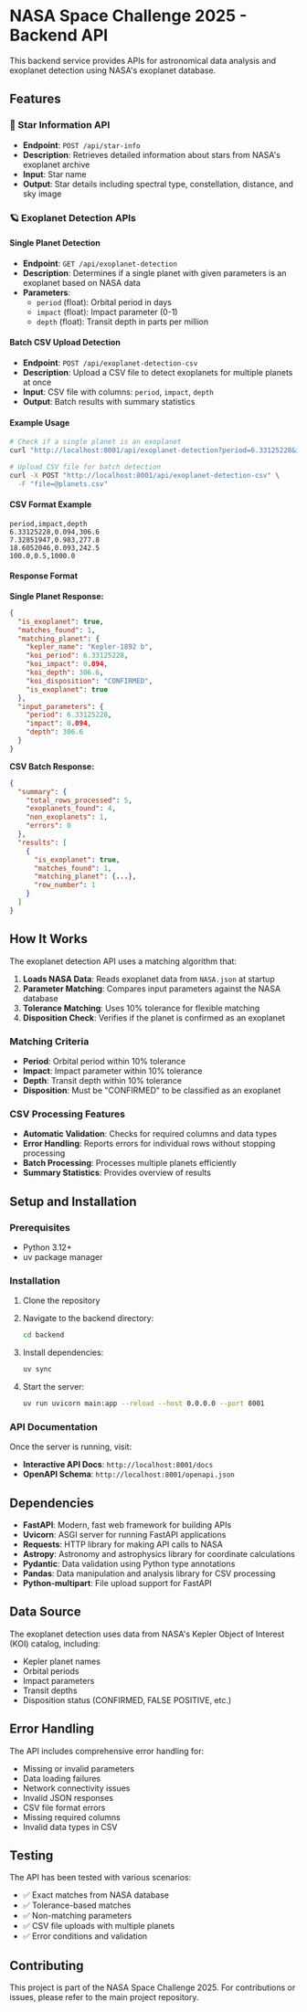 # NASA Space Challenge 2025 - Backend API

This backend service provides APIs for astronomical data analysis and exoplanet detection using NASA's exoplanet database.

## Features

### 🌟 Star Information API
- **Endpoint**: `POST /api/star-info`
- **Description**: Retrieves detailed information about stars from NASA's exoplanet archive
- **Input**: Star name
- **Output**: Star details including spectral type, constellation, distance, and sky image

### 🪐 Exoplanet Detection APIs

#### Single Planet Detection
- **Endpoint**: `GET /api/exoplanet-detection`
- **Description**: Determines if a single planet with given parameters is an exoplanet based on NASA data
- **Parameters**:
  - `period` (float): Orbital period in days
  - `impact` (float): Impact parameter (0-1)
  - `depth` (float): Transit depth in parts per million

#### Batch CSV Upload Detection
- **Endpoint**: `POST /api/exoplanet-detection-csv`
- **Description**: Upload a CSV file to detect exoplanets for multiple planets at once
- **Input**: CSV file with columns: `period`, `impact`, `depth`
- **Output**: Batch results with summary statistics

#### Example Usage

```bash
# Check if a single planet is an exoplanet
curl "http://localhost:8001/api/exoplanet-detection?period=6.33125228&impact=0.094&depth=306.6"

# Upload CSV file for batch detection
curl -X POST "http://localhost:8001/api/exoplanet-detection-csv" \
  -F "file=@planets.csv"
```

#### CSV Format Example

```csv
period,impact,depth
6.33125228,0.094,306.6
7.32851947,0.983,277.8
18.6052046,0.093,242.5
100.0,0.5,1000.0
```

#### Response Format

**Single Planet Response:**
```json
{
  "is_exoplanet": true,
  "matches_found": 1,
  "matching_planet": {
    "kepler_name": "Kepler-1892 b",
    "koi_period": 6.33125228,
    "koi_impact": 0.094,
    "koi_depth": 306.6,
    "koi_disposition": "CONFIRMED",
    "is_exoplanet": true
  },
  "input_parameters": {
    "period": 6.33125228,
    "impact": 0.094,
    "depth": 306.6
  }
}
```

**CSV Batch Response:**
```json
{
  "summary": {
    "total_rows_processed": 5,
    "exoplanets_found": 4,
    "non_exoplanets": 1,
    "errors": 0
  },
  "results": [
    {
      "is_exoplanet": true,
      "matches_found": 1,
      "matching_planet": {...},
      "row_number": 1
    }
  ]
}
```

## How It Works

The exoplanet detection API uses a matching algorithm that:

1. **Loads NASA Data**: Reads exoplanet data from `NASA.json` at startup
2. **Parameter Matching**: Compares input parameters against the NASA database
3. **Tolerance Matching**: Uses 10% tolerance for flexible matching
4. **Disposition Check**: Verifies if the planet is confirmed as an exoplanet

### Matching Criteria

- **Period**: Orbital period within 10% tolerance
- **Impact**: Impact parameter within 10% tolerance  
- **Depth**: Transit depth within 10% tolerance
- **Disposition**: Must be "CONFIRMED" to be classified as an exoplanet

### CSV Processing Features

- **Automatic Validation**: Checks for required columns and data types
- **Error Handling**: Reports errors for individual rows without stopping processing
- **Batch Processing**: Processes multiple planets efficiently
- **Summary Statistics**: Provides overview of results

## Setup and Installation

### Prerequisites
- Python 3.12+
- uv package manager

### Installation

1. Clone the repository
2. Navigate to the backend directory:
   ```bash
   cd backend
   ```

3. Install dependencies:
   ```bash
   uv sync
   ```

4. Start the server:
   ```bash
   uv run uvicorn main:app --reload --host 0.0.0.0 --port 8001
   ```

### API Documentation

Once the server is running, visit:
- **Interactive API Docs**: `http://localhost:8001/docs`
- **OpenAPI Schema**: `http://localhost:8001/openapi.json`

## Dependencies

- **FastAPI**: Modern, fast web framework for building APIs
- **Uvicorn**: ASGI server for running FastAPI applications
- **Requests**: HTTP library for making API calls to NASA
- **Astropy**: Astronomy and astrophysics library for coordinate calculations
- **Pydantic**: Data validation using Python type annotations
- **Pandas**: Data manipulation and analysis library for CSV processing
- **Python-multipart**: File upload support for FastAPI

## Data Source

The exoplanet detection uses data from NASA's Kepler Object of Interest (KOI) catalog, including:
- Kepler planet names
- Orbital periods
- Impact parameters
- Transit depths
- Disposition status (CONFIRMED, FALSE POSITIVE, etc.)

## Error Handling

The API includes comprehensive error handling for:
- Missing or invalid parameters
- Data loading failures
- Network connectivity issues
- Invalid JSON responses
- CSV file format errors
- Missing required columns
- Invalid data types in CSV

## Testing

The API has been tested with various scenarios:
- ✅ Exact matches from NASA database
- ✅ Tolerance-based matches
- ✅ Non-matching parameters
- ✅ CSV file uploads with multiple planets
- ✅ Error conditions and validation

## Contributing

This project is part of the NASA Space Challenge 2025. For contributions or issues, please refer to the main project repository.